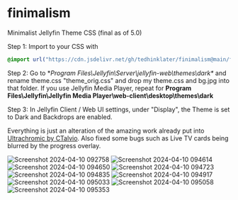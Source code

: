 # finimalism
Minimalist Jellyfin Theme CSS (final as of 5.0)

Step 1: Import to your CSS with

```css
@import url("https://cdn.jsdelivr.net/gh/tedhinklater/finimalism@main/finimalism5.css");

```

Step 2: Go to **Program Files\Jellyfin\Server\jellyfin-web\themes\dark\** and rename theme.css "theme_orig.css" and drop my theme.css and bg.jpg into that folder.
If you use Jellyfin Media Player, repeat for **Program Files\Jellyfin\Jellyfin Media Player\web-client\desktop\themes\dark**

Step 3: In Jellyfin Client / Web UI settings, under "Display", the Theme is set to Dark and Backdrops are enabled. 

Everything is just an alteration of the amazing work already put into [Ultrachromic by CTalvio](https://github.com/CTalvio/Ultrachromic). Also fixed some bugs such as Live TV cards being blurred by the progress overlay.

![Screenshot 2024-04-10 092758](https://github.com/tedhinklater/finimalism/assets/66086488/65438b6d-c5d9-4c9c-85d0-9f47b0096812)
![Screenshot 2024-04-10 094614](https://github.com/tedhinklater/finimalism/assets/66086488/6170f7a4-d37a-43f0-8f5c-3564fec98a6f)
![Screenshot 2024-04-10 094650](https://github.com/tedhinklater/finimalism/assets/66086488/262c1209-2ece-4a8e-919c-e5647541e747)
![Screenshot 2024-04-10 094723](https://github.com/tedhinklater/finimalism/assets/66086488/a4a91591-9558-4ea9-b09d-c9844ac68480)
![Screenshot 2024-04-10 094835](https://github.com/tedhinklater/finimalism/assets/66086488/0789e684-a103-46ec-838b-ccf1e2539b41)
![Screenshot 2024-04-10 094917](https://github.com/tedhinklater/finimalism/assets/66086488/0e4cb786-dd1d-4f27-a6fe-7bb965621339)
![Screenshot 2024-04-10 095033](https://github.com/tedhinklater/finimalism/assets/66086488/8f91619f-acca-415b-b90b-1a1f340ebebc)
![Screenshot 2024-04-10 095058](https://github.com/tedhinklater/finimalism/assets/66086488/361ef2a4-7779-4eee-8503-3109e1271140)
![Screenshot 2024-04-10 095353](https://github.com/tedhinklater/finimalism/assets/66086488/ef0a3dfa-cd7d-41db-ad57-0c746e4ff3a4)


